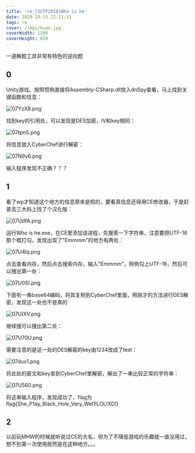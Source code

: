 ```yaml
---
title: 're_[SCTF2019]Who is he'
date: 2020-10-15 22:11:31
tags: re
cover: /imgs/huan.jpg
coverWidth: 1200
coverHeight: 650
---
```

一道解题工具非常有特色的逆向题
<!--more-->

## 0

Unity游戏。按照惯例直接将Assembly-CSharp.dll放入dnSpy查看，马上找到关键函数和信息：

![07YzX8.png](https://s1.ax1x.com/2020/10/15/07YzX8.png)

找到key的引用处，可以发现是DES加密，IV和key相同：

![07tpnS.png](https://s1.ax1x.com/2020/10/15/07tpnS.png)

将信息放入CyberChef进行解密：

![07N9v6.png](https://s1.ax1x.com/2020/10/15/07N9v6.png)

输入程序发现不正确？？？

## 1

看了wp才知道这个地方的信息原来是假的，要看真信息还得用CE修改器，于是赶紧去三大妈上找了个汉化版：

![07UdfA.png](https://s1.ax1x.com/2020/10/15/07UdfA.png)

运行Who is he.exe，在CE里添加该进程，先搜索一下字符串，注意要把UTF-16那个框打勾，发现出现了"Emmmm"的地方有两处：

![07U4lq.png](https://s1.ax1x.com/2020/10/15/07U4lq.png)

点击查看内存，然后点击搜索内存，输入"Emmmm"，照例勾上UTF-16，然后可以搜出第一处：

![07U0SI.png](https://s1.ax1x.com/2020/10/15/07U0SI.png)

下面有一串base64编码，将其复制到CyberChef里面，照刚才的方法进行DES解密，发现这一处也不是真的

![07UIXV.png](https://s1.ax1x.com/2020/10/15/07UIXV.png)

继续搜可以搜出第二处：

![07U70U.png](https://s1.ax1x.com/2020/10/15/07U70U.png)

需要注意的是这一处的DES解密的key由1234改成了test：

![07dux1.png](https://s1.ax1x.com/2020/10/15/07dux1.png)

将此处的密文和key拿到CyberChef里解密，解出了一串比较正常的字符串：

![07U560.png](https://s1.ax1x.com/2020/10/15/07U560.png)

将这串输入程序，发现成功了，flag为flag{She_P1ay_Black_Hole_Very_Wel1!LOL!XD!}

## 2

以前玩MHW的时候就听说过CE的大名，但为了不降低游戏的乐趣就一直没用过，想不到第一次使用居然是在这种地方。。。

